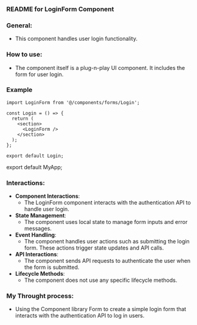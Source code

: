 ### README for LoginForm Component

### General: 
- This component handles user login functionality.

### How to use:
- The component itself is a plug-n-play UI component. It includes the form for user login.

### Example
```
import LoginForm from '@/components/forms/Login';

const Login = () => {
  return (
    <section>
      <LoginForm />
    </section>
  );
};

export default Login;
```

export default MyApp;
### Interactions:
- **Component Interactions**: 
  - The LoginForm component interacts with the authentication API to handle user login.
- **State Management**: 
  - The component uses local state to manage form inputs and error messages.
- **Event Handling**: 
  - The component handles user actions such as submitting the login form. These actions trigger state updates and API calls.
- **API Interactions**: 
  - The component sends API requests to authenticate the user when the form is submitted.
- **Lifecycle Methods**: 
  - The component does not use any specific lifecycle methods.


### My Throught process:
- Using the Component library Form to create a simple login form that interacts with the authentication API to log in users.


